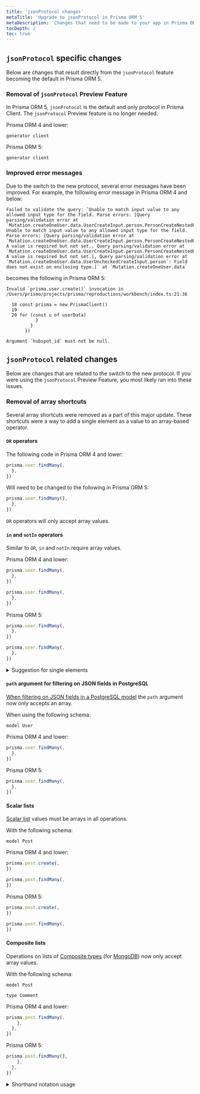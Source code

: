 ```yaml
---
title: 'jsonProtocol changes'
metaTitle: 'Upgrade to jsonProtocol in Prisma ORM 5'
metaDescription: 'Changes that need to be made to your app in Prisma ORM 5 due to the jsonProtocol'
tocDepth: 2
toc: true
---
```


## `jsonProtocol` specific changes

Below are changes that result directly from the `jsonProtocol` feature becoming the default in Prisma ORM 5.

### Removal of `jsonProtocol` Preview Feature

In Prisma ORM 5, `jsonProtocol` is the default and only protocol in Prisma Client. The `jsonProtocol` Preview feature is no longer needed.

Prisma ORM 4 and lower:

```prisma
generator client
```

Prisma ORM 5:

```prisma
generator client
```

### Improved error messages

Due to the switch to the new protocol, several error messages have been improved. For example, the following error message in Prisma ORM 4 and below:

```terminal
Failed to validate the query: `Unable to match input value to any allowed input type for the field. Parse errors: [Query parsing/validation error at `Mutation.createOneUser.data.UserCreateInput.person.PersonCreateNestedOneWithoutUserInput.create`: Unable to match input value to any allowed input type for the field. Parse errors: [Query parsing/validation error at `Mutation.createOneUser.data.UserCreateInput.person.PersonCreateNestedOneWithoutUserInput.create.PersonCreateWithoutUserInput.hubspot_id`: A value is required but not set., Query parsing/validation error at `Mutation.createOneUser.data.UserCreateInput.person.PersonCreateNestedOneWithoutUserInput.create.PersonUncheckedCreateWithoutUserInput.hubspot_id`: A value is required but not set.], Query parsing/validation error at `Mutation.createOneUser.data.UserUncheckedCreateInput.person`: Field does not exist on enclosing type.]` at `Mutation.createOneUser.data`
```

becomes the following in Prisma ORM 5:

```terminal
Invalid `prisma.user.create()` invocation in
/Users/prismo/projects/prisma/reproductions/workbench/index.ts:21:36

  18 const prisma = new PrismaClient()
  19
  20 for (const u of userData)
           }
         }
       })

Argument `hubspot_id` must not be null.
```

## `jsonProtocol` related changes

Below are changes that are related to the switch to the new protocol. If you were using the `jsonProtocol` Preview Feature, you most likely ran into these issues.

### Removal of array shortcuts

Several array shortcuts were removed as a part of this major update. These shortcuts were a way to add a single element as a value to an array-based operator.

#### `OR` operators

The following code in Prisma ORM 4 and lower:

```js
prisma.user.findMany(,
  },
})
```

Will need to be changed to the following in Prisma ORM 5:

```js highlight=3;normal
prisma.user.findMany(],
  },
})
```

`OR` operators will only accept array values.

#### `in` and `notIn` operators

Similar to `OR`, `in` and `notIn` require array values.

Prisma ORM 4 and lower:

```js
prisma.user.findMany(,
  },
})

prisma.user.findMany(,
  },
})
```

Prisma ORM 5:

```js highlight=4,12;normal
prisma.user.findMany(,
  },
})

prisma.user.findMany(,
  },
})
```

<details>
<summary>Suggestion for single elements</summary>

If your `in` and `notIn` values are only one element, you can also update your code to not use these operators at all:

```js highlight=3,9;normal
prisma.user.findMany(,
})

prisma.user.findMany(,
  },
})
```

</details>

#### `path` argument for filtering on JSON fields in PostgreSQL

[When filtering on JSON fields in a PostgreSQL model](/orm/prisma-client/special-fields-and-types/working-with-json-fields#filter-on-a-json-field-simple) the `path` argument now only accepts an array.

When using the following schema:

```prisma
model User
```

Prisma ORM 4 and lower:

```js
prisma.user.findMany(,
  },
})
```

Prisma ORM 5:

```js highlight=4;normal
prisma.user.findMany(,
  },
})
```

#### Scalar lists

[Scalar list](/orm/prisma-schema/data-model/models#scalar-fields) values must be arrays in all operations.

With the following schema:

```prisma
model Post
```

Prisma ORM 4 and lower:

```js
prisma.post.create(,
})

prisma.post.findMany(,
})
```

Prisma ORM 5:

```js highlight=3,9;normal
prisma.post.create(,
})

prisma.post.findMany(,
})
```

#### Composite lists

Operations on lists of [Composite types](/orm/prisma-schema/data-model/models#defining-composite-types) (for [MongoDB](/orm/overview/databases/mongodb)) now only accept array values.

With the following schema:

```prisma
model Post

type Comment
```

Prisma ORM 4 and lower:

```js
prisma.post.findMany(,
    },
  },
})
```

Prisma ORM 5:

```js highlight=4;normal
prisma.post.findMany(],
    },
  },
})
```

<details>
<summary>Shorthand notation usage</summary>

If you use the shorthand notation and exclude `equals`, you still must supply an array value for composite list fields.

Prisma 4 and lower:

```js
prisma.post.create(,
  },
})

prisma.post.findMany(,
  },
})
```

Prisma 5:

```js highlight=3,8;normal
prisma.post.create(],
  },
})

prisma.post.findMany(],
  },
})
```

</details>
